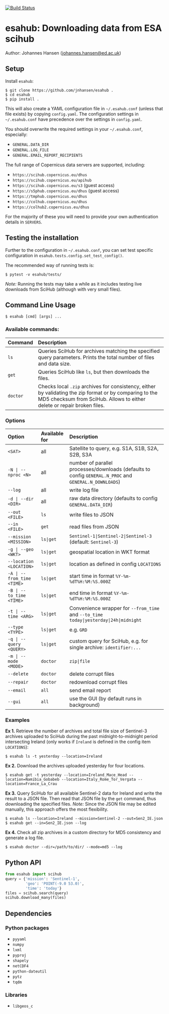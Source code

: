 [![Build Status](https://travis-ci.com/jnhansen/esahub.svg?token=VQTSyenCpuXDiRgpEoZN&branch=master)](https://travis-ci.com/jnhansen/esahub)

# esahub: Downloading data from ESA scihub
Author: Johannes Hansen (johannes.hansen@ed.ac.uk)

## <a name="setup"></a>Setup
Install `esahub`:
```
$ git clone https://github.com/jnhansen/esahub .
$ cd esahub
$ pip install .
```

This will also create a YAML configuration file in `~/.esahub.conf` (unless that file exists) by
copying `config.yaml`. The configuration settings in `~/.esahub.conf` have precedence over the settings
in `config.yaml`.

You should overwrite the required settings in your `~/.esahub.conf`, especially:
* `GENERAL.DATA_DIR`
* `GENERAL.LOG_FILE`
* `GENERAL.EMAIL_REPORT_RECIPIENTS`

The full range of Copernicus data servers are supported, including:
* `https://scihub.copernicus.eu/dhus`
* `https://scihub.copernicus.eu/apihub`
* `https://scihub.copernicus.eu/s3` (guest access)
* `https://s5phub.copernicus.eu/dhus` (guest access)
* `https://tmphub.copernicus.eu/dhus`
* `https://colhub.copernicus.eu/dhus`
* `https://colhub2.copernicus.eu/dhus`

For the majority of these you will need to provide your own authentication details
in `SERVERS`.


## <a name="test"></a>Testing the installation
Further to the configuration in `~/.esahub.conf`, you can set test specific configuration in `esahub.tests.config.set_test_config()`.

The recommended way of running tests is:
```
$ pytest -v esahub/tests/
```

*Note:* Running the tests may take a while as it includes testing live downloads from SciHub (although with very small files).

## <a name="usage"></a>Command Line Usage
```
$ esahub [cmd] [args] ...
```

### Available commands:

| Command      | Description
|:-------------|:-----------------------------------------------------------------------------------
| `ls`         | Queries SciHub for archives matching the specified query parameters. Prints the total number of files and data size.
| `get`        | Queries SciHub like `ls`, but then downloads the files.
| `doctor`     | Checks local `.zip` archives for consistency, either by validating the zip format or by comparing to the MD5 checksum from SciHub. Allows to either delete or repair broken files.


### Options

| Option                                    | Available for   | Description
|:------------------------------------------|:----------------|:------------------------------------
| <code>&lt;SAT&gt;</code>                  | all             | Satellite to query, e.g. S1A, S1B, S2A, S2B, S3A
| <code>-N &#124; --nproc &lt;N&gt;</code>  | all             | number of parallel processes/downloads (defaults to config `GENERAL.N_PROC` and `GENERAL.N_DOWNLOADS`)
| <code>--log</code>                        | all             | write log file
| <code>-d &#124; --dir &lt;DIR&gt;</code>  | all             | raw data directory (defaults to config `GENERAL.DATA_DIR`)
| <code>--out &lt;FILE&gt;</code>           | <code>ls</code> | write files to JSON
| <code>--in &lt;FILE&gt;</code>            | <code>get</code> | read files from JSON
| <code>--mission &lt;MISSION&gt;</code>    | <code>ls&#124;get</code> | <code>Sentinel-1&#124;Sentinel-2&#124;Sentinel-3</code> (default: `Sentinel-3`)
| <code>-g &#124; --geo &lt;WKT&gt;</code>  | <code>ls&#124;get</code> | geospatial location in WKT format
| <code>--location &lt;LOCATION&gt;</code>  | <code>ls&#124;get</code> | location as defined in config `LOCATIONS`
| <code>-A &#124; --from_time &lt;TIME&gt;</code> | <code>ls&#124;get</code> | start time in format `%Y-%m-%dT%H:%M:%S.000Z`
| <code>-B &#124; --to_time &lt;TIME&gt;</code>   | <code>ls&#124;get</code> | end time in format `%Y-%m-%dT%H:%M:%S.000Z`
| <code>-t &#124; --time &lt;ARG&gt;</code>       | <code>ls&#124;get</code> | Convenience wrapper for `--from_time` and `--to_time` <br/> <code>today&#124;yesterday&#124;24h&#124;midnight</code>
| <code>--type &lt;TYPE&gt;</code>                | <code>ls&#124;get</code> | e.g. `GRD`
| <code>-q &#124; --query &lt;QUERY&gt;</code>    | <code>ls&#124;get</code> | custom query for SciHub, e.g. for single archive: `identifier:...`
| <code>-m &#124; --mode &lt;MODE&gt;</code>      | `doctor`        | <code>zip&#124;file</code>
| <code>--delete</code>                     | `doctor`        | delete corrupt files
| <code>--repair</code>                     | `doctor`        | redownload corrupt files
| <code>--email</code>                      | `all`         | send email report
| <code>--gui</code>                        | `all`         | use the GUI (by default runs in background)


### Examples
**Ex 1.** Retrieve the number of archives and total file size of Sentinel-3 archives uploaded to SciHub during the past midnight-to-midnight period intersecting Ireland (only works if `Ireland` is defined in the config item `LOCATIONS`):
```
$ esahub ls -t yesterday --location=Ireland
```

**Ex 2.** Download the archives uploaded yesterday for four locations.
```
$ esahub get -t yesterday --location=Ireland_Mace_Head --location=Namibia_Gobabeb --location=Italy_Rome_Tor_Vergata --location=France_La_Crau
```

**Ex 3.** Query SciHub for all available Sentinel-2 data for Ireland and write the result to a JSON file. Then read that JSON file by the `get` command, thus downloading the specified files. _Note:_ Since the JSON file may be edited manually, this approach offers the most flexibility.
```
$ esahub ls --location=Ireland --mission=Sentinel-2 --out=Sen2_IE.json
$ esahub get --in=Sen2_IE.json --log
```

**Ex 4.** Check all zip archives in a custom directory for MD5 consistency and generate a log file.
```
$ esahub doctor --dir=/path/to/dir/ --mode=md5 --log
```


## Python API
```python
from esahub import scihub
query = {'mission': 'Sentinel-1',
         'geo': 'POINT(-9.0 53.0)',
         'time': 'today'}
files = scihub.search(query)
scihub.download_many(files)
```


## <a name="dependencies"></a>Dependencies

### Python packages
* `pyyaml`
* `numpy`
* `lxml`
* `pyproj`
* `shapely`
* `netCDF4`
* `python-dateutil`
* `pytz`
* `tqdm`

### Libraries
* `libgeos_c`
